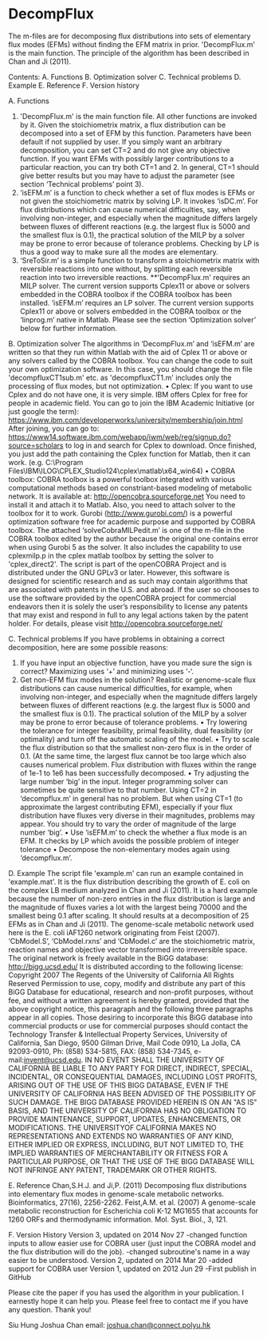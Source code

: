﻿DecompFlux
==========

The m-files are for decomposing flux distributions into sets of elementary flux modes (EFMs) without finding the EFM matrix in prior. 'DecompFlux.m' is the main function. The principle of the algorithm has been described in Chan and Ji (2011).

Contents:
A.	Functions
B.	Optimization solver
C.	Technical problems
D.	Example
E.	Reference
F.	Version history

A. Functions
1.	'DecompFlux.m' is the main function file. All other functions are invoked by it. Given the stoichiometrix matrix, a flux distribution can be decomposed into a set of EFM by this function. Parameters have been default if not supplied by user.
If you simply want an arbitrary decomposition, you can set CT=2 and do not give any objective function. If you want EFMs with possibly larger contributions to a particular reaction, you can try both CT=1 and 2. In general, CT=1 should give better results but you may have to adjust the parameter (see section ‘Technical problems’ point 3).
2.	‘isEFM.m’ is a function to check whether a set of flux modes is EFMs or not given the stoichiometric matrix by solving LP. It invokes ‘isDC.m’. For flux distributions which can cause numerical difficulties, say, when involving non-integer, and especially when the magnitude differs largely between fluxes of different reactions (e.g. the largest flux is 5000 and the smallest flux is 0.1), the practical solution of the MILP by a solver may be prone to error because of tolerance problems. Checking by LP is thus a good way to make sure all the modes are elementary.
3.	‘SreToSir.m’ is a simple function to transform a stoichiometrix matrix with reversible reactions into one without, by splitting each reversible reaction into two irreversible reactions.
**'DecompFlux.m' requires an MILP solver. The current version supports Cplex11 or above or solvers embedded in the COBRA toolbox if the COBRA toolbox has been installed. ‘isEFM.m’ requires an LP solver. The current version supports Cplex11 or above or solvers embedded in the COBRA toolbox or the ‘linprog.m’ native in Matlab. Please see the section ‘Optimization solver’ below for further information.

B. Optimization solver
The algorithms in ‘DecompFlux.m’ and ‘isEFM.m’ are written so that they run within Matlab with the aid of Cplex 11 or above or any solvers called by the COBRA toolbox. You can change the code to suit your own optimization software. In this case, you should change the m file 'decompfluxCT1sub.m' etc. as 'decompfluxCT1.m' includes only the processing of flux modes, but not optimization.
•	Cplex:
If you want to use Cplex and do not have one, it is very simple. IBM offers Cplex for free for people in academic field. You can go to join the IBM Academic Initiative (or just google the term):
https://www.ibm.com/developerworks/university/membership/join.html
After joining, you can go to:
https://www14.software.ibm.com/webapp/iwm/web/reg/signup.do?source=scholars
to log in and search for Cplex to download.
Once finished, you just add the path containing the Cplex function for Matlab, then it can work.
(e.g. C:\Program Files\IBM\ILOG\CPLEX_Studio124\cplex\matlab\x64_win64)
•	COBRA toolbox:
COBRA toolbox is a powerful toolbox integrated with various computational methods based on constriant-based modeling of metabolic network. It is available at:
http://opencobra.sourceforge.net
You need to install it and attach it to Matlab. Also, you need to attach solver to the toolbox for it to work. Gurobi (http://www.gurobi.com/) is a powerful optimization software free for academic purpose and supported by COBRA toolbox.
The attached ‘solveCobraMILPedit.m’ is one of the m-file in the COBRA toolbox edited by the author because the original one contains error when using Gurobi 5 as the solver. It also includes the capability to use cplexmilp.p in the cplex matlab toolbox by setting the solver to 'cplex_direct2'.
The script is part of the openCOBRA Project and is distributed under the GNU GPLv3 or later.  However, this software is designed for scientific research and as such may contain algorithms that are associated with patents in the U.S. and abroad.  If the user so chooses to use the software provided by the openCOBRA project for commercial endeavors then it is solely the user’s responsibility to license 
any patents that may exist and respond in full to any legal actions taken by the patent holder.
For details, please visit http://opencobra.sourceforge.net/

C. Technical problems
If you have problems in obtaining a correct decomposition, here are some possible reasons:
1.	If you have input an objective function, have you made sure the sign is correct? Maximizing uses ‘+’ and minimizing uses ‘-‘.
2.	Get non-EFM flux modes in the solution? 
Realistic or genome-scale flux distributions can cause numerical difficulties, for example, when involving non-integer, and especially when the magnitude differs largely between fluxes of different reactions (e.g. the largest flux is 5000 and the smallest flux is 0.1). The practical solution of the MILP by a solver may be prone to error because of tolerance problems.
•	Try lowering the tolerance for integer feasibility, primal feasibility, dual feasibility (or optimality) and turn off the automatic scaling of the model.
•	Try to scale the flux distribution so that the smallest non-zero flux is in the order of 0.1.
(At the same time, the largest flux cannot be too large which also causes numerical problem. Flux distribution with fluxes within the range of 1e-1 to 1e6 has been successfully decomposed.
•	Try adjusting the large number ‘big’ in the input. Integer programming solver can sometimes be quite sensitive to that number. Using CT=2 in ‘decompflux.m’ in general has no problem. But when using CT=1 (to approximate the largest contributing EFM), especially if your flux distribution have fluxes very diverse in their magnitudes, problems may appear. You should try to vary the order of magnitude of the large number ‘big’.
•	Use ‘isEFM.m’ to check the whether a flux mode is an EFM. It checks by LP which avoids the possible problem of integer tolerance
•	Decompose the non-elementary modes again using ‘decompflux.m’.


D. Example
The script file 'example.m' can run an example contained in 'example.mat'. It is the flux distribution describing the growth of E. coli on the complex LB medium analyzed in Chan and Ji (2011). It is a hard example because the number of non-zero entries in the flux distribution is large and the magnitude of fluxes varies a lot with the largest being 70000 and the smallest being 0.1 after scaling. It should results at a decomposition of 25 EFMs as in Chan and Ji (2011).
The genome-scale metabolic network used here is the E. coli iAF1260 network originating from Feist (2007). ‘CbModel.S’, ‘CbModel.rxns’ and ‘CbModel.c’ are the stoichiometric matrix, reaction names and objective vector transformed into irreversible space.
The original network is freely available in the BiGG database: http://bigg.ucsd.edu/
It is distributed according to the following license:
Copyright 2007 The Regents of the University of California
All Rights Reserved
Permission to use, copy, modify and distribute any part of this BiGG Database for educational, research and non-profit purposes, without fee, and without a written agreement is hereby granted, provided that the above copyright notice, this paragraph and the following three paragraphs appear in all copies.
Those desiring to incorporate this BiGG database into commercial products or use for commercial purposes should contact the Technology Transfer & Intellectual Property Services, University of California, San Diego, 9500 Gilman Drive, Mail Code 0910, La Jolla, CA 92093-0910, Ph: (858) 534-5815, FAX: (858) 534-7345, e-mail:invent@ucsd.edu.
IN NO EVENT SHALL THE UNIVERSITY OF CALIFORNIA BE LIABLE TO ANY PARTY FOR DIRECT, INDIRECT, SPECIAL, INCIDENTAL, OR CONSEQUENTIAL DAMAGES, INCLUDING LOST PROFITS, ARISING OUT OF THE USE OF THIS BIGG DATABASE, EVEN IF THE UNIVERSITY OF CALIFORNIA HAS BEEN ADVISED OF THE POSSIBILITY OF SUCH DAMAGE.
THE BIGG DATABASE PROVIDED HEREIN IS ON AN "AS IS" BASIS, AND THE UNIVERSITY OF CALIFORNIA HAS NO OBLIGATION TO PROVIDE MAINTENANCE, SUPPORT, UPDATES, ENHANCEMENTS, OR MODIFICATIONS. THE UNIVERSITYOF CALIFORNIA MAKES NO REPRESENTATIONS AND EXTENDS NO WARRANTIES OF ANY KIND, EITHER IMPLIED OR EXPRESS, INCLUDING, BUT NOT LIMITED TO, THE IMPLIED WARRANTIES OF MERCHANTABILITY OR FITNESS FOR A PARTICULAR PURPOSE, OR THAT THE USE OF THE BIGG DATABASE WILL NOT INFRINGE ANY PATENT, TRADEMARK OR OTHER RIGHTS.

E. Reference
Chan,S.H.J. and Ji,P. (2011) Decomposing flux distributions into elementary flux modes in genome-scale metabolic networks. Bioinformatics, 27(16), 2256-2262.
Feist,A.M. et al. (2007) A genome-scale metabolic reconstruction for Escherichia coli K-12 MG1655 that accounts for 1260 ORFs and thermodynamic information. Mol. Syst. Biol., 3, 121.

F. Version History
Version 3, updated on 2014 Nov 27
-changed function inputs to allow easier use for COBRA user (just input the COBRA model and the flux distribution will do the job).
-changed subroutine's name in a way easier to be understood.
Version 2, updated on 2014 Mar 20
-added support for COBRA user
Version 1, updated on 2012 Jun 29
-First publish in GitHub


Please cite the paper if you has used the algorithm in your publication.
I earnestly hope it can help you. Please feel free to contact me if you have any question.
Thank you!

Siu Hung Joshua Chan
email: joshua.chan@connect.polyu.hk
